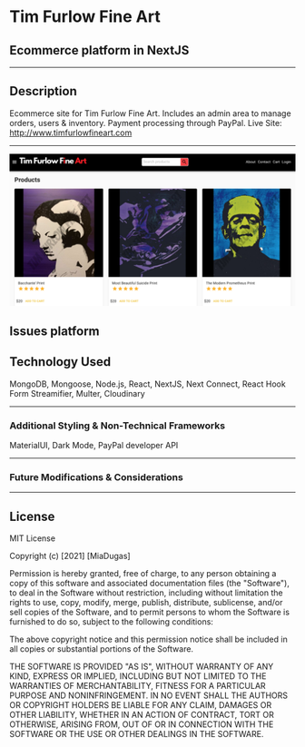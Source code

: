 # Tim Furlow Fine Art

## Ecommerce platform in NextJS

<hr>

## Description

Ecommerce site for Tim Furlow Fine Art. Includes an admin area to manage orders, users & inventory. Payment processing through PayPal.
Live Site: http://www.timfurlowfineart.com

<hr>

![Main View](https://github.com/miadugas/timfurlow_artsite/blob/main/tffa01.png)

## Issues platform

<!-- Removed JSON.Parse from Store.js lines #5-#18
const initialState = {
  darkMode: Cookies.get('darkMode') === 'ON' ? true : false,
  cart: {
    cartItems: Cookies.get('cartItems')
      ? (Cookies.get('cartItems'))
      : [],
    shippingAddress: Cookies.get('shippingAddress')
      ? (Cookies.get('shippingAddress'))
      : {},
  },
  userInfo: Cookies.get('userInfo')
    ? (Cookies.get('userInfo'))
    : null,
};
///////////////////
Math round2 in placeorder ??? check on that
///////////////////

-->

## Technology Used

MongoDB, Mongoose, Node.js, React, NextJS, Next Connect, React Hook Form
Streamifier, Multer, Cloudinary

<hr>

### Additional Styling & Non-Technical Frameworks

MaterialUI, Dark Mode, PayPal developer API

<hr>

### Future Modifications & Considerations

<hr>

## License

MIT License

Copyright (c) [2021] [MiaDugas]

Permission is hereby granted, free of charge, to any person obtaining a copy
of this software and associated documentation files (the "Software"), to deal
in the Software without restriction, including without limitation the rights
to use, copy, modify, merge, publish, distribute, sublicense, and/or sell
copies of the Software, and to permit persons to whom the Software is
furnished to do so, subject to the following conditions:

The above copyright notice and this permission notice shall be included in all
copies or substantial portions of the Software.

THE SOFTWARE IS PROVIDED "AS IS", WITHOUT WARRANTY OF ANY KIND, EXPRESS OR
IMPLIED, INCLUDING BUT NOT LIMITED TO THE WARRANTIES OF MERCHANTABILITY,
FITNESS FOR A PARTICULAR PURPOSE AND NONINFRINGEMENT. IN NO EVENT SHALL THE
AUTHORS OR COPYRIGHT HOLDERS BE LIABLE FOR ANY CLAIM, DAMAGES OR OTHER
LIABILITY, WHETHER IN AN ACTION OF CONTRACT, TORT OR OTHERWISE, ARISING FROM,
OUT OF OR IN CONNECTION WITH THE SOFTWARE OR THE USE OR OTHER DEALINGS IN THE
SOFTWARE.
